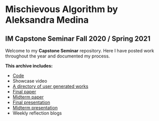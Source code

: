 # Mischievous Algorithm by Aleksandra Medina
## IM Capstone Seminar Fall 2020 / Spring 2021

Welcome to my **Capstone Seminar** repository. Here I have posted work throughout the year and 
documented my process.

<b>This archive includes:</b>
- [Code](https://github.com/aleksandramedina/Capstone-Seminar/tree/master/Code)
- Showcase video
- [A directory of user generated works](https://github.com/aleksandramedina/Capstone-Seminar/tree/master/User%20Experiences%20in%20Images)
- [Final paper](https://github.com/aleksandramedina/Capstone-Seminar/blob/master/Spring%20Final%20Essay.pdf)
- [Midterm paper](https://github.com/aleksandramedina/Capstone-Seminar/blob/master/Final%20essay.pdf)
- [Final presentation](https://drive.google.com/file/d/13XnPaBymQs86RYKgt7d_oWtucJH_aW7n/view?usp=sharing)
- [Midterm presentation](https://drive.google.com/file/d/1G-5sHaPmxv36_BUBpYBu9zGmHpBIAWCZ/view?usp=sharing)
- Weekly reflection blogs

